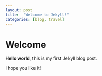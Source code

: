 ```yaml
---
layout: post
title:  "Welcome to Jekyll!"
categories: [blog, travel]
---
```


# Welcome

**Hello world**, this is my first Jekyll blog post.

I hope you like it!
